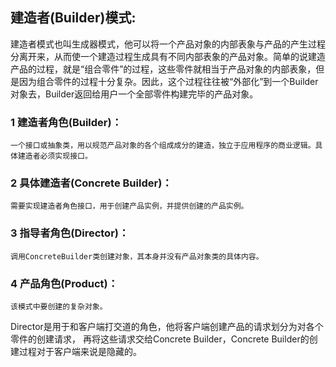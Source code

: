 ## 建造者(Builder)模式:  
  建造者模式也叫生成器模式，他可以将一个产品对象的内部表象与产品的产生过程分离开来，从而使一个建造过程生成具有不同内部表象的产品对象。简单的说建造产品的过程，就是“组合零件”的过程，这些零件就相当于产品对象的内部表象，但是因为组合零件的过程十分复杂。因此，这个过程往往被“外部化”到一个Builder对象去，Builder返回给用户一个全部零件构建完毕的产品对象。


### 1 建造者角色(Builder)：
    一个接口或抽象类，用以规范产品对象的各个组成成分的建造，独立于应用程序的商业逻辑。具体建造者必须实现接口。

### 2 具体建造者(Concrete Builder)： 
    需要实现建造者角色接口，用于创建产品实例，并提供创建的产品实例。

### 3 指导者角色(Director)：
    调用ConcreteBuilder类创建对象，其本身并没有产品对象类的具体内容。

### 4 产品角色(Product)：
    该模式中要创建的复杂对象。

Director是用于和客户端打交道的角色，他将客户端创建产品的请求划分为对各个零件的创建请求，
再将这些请求交给Concrete Builder，Concrete Builder的创建过程对于客户端来说是隐藏的。
